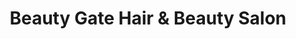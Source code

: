 ---
title: "Beauty Gate Hair & Beauty Salon"
url: /auckland/beauty-gate-hair-and-beauty-salon/
shop: hairdresser
---
